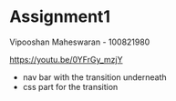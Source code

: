 # Assignment1
Vipooshan Maheswaran - 100821980

https://youtu.be/0YFrGy_mzjY  
- nav bar with the transition underneath 
- css part for the transition
